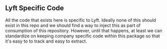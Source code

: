 ## Lyft Specific Code

All the code that exists here is specific to Lyft.  Ideally none of this should exist in this repo and we should find a way to inject this as part of consumption of this repository.
However, until that happens, at least we can standardize on keeping company specific code within this package so that it's easy to to track and easy to extract.